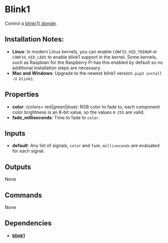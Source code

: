 Blink1
======
Control a [blink(1) dongle](http://blink1.thingm.com/).

Installation Notes:
--------------------
- **Linux**: In modern Linux kernels, you can enable `CONFIG_HID_THINGM` or `CONFIG_HID_LEDS` to enable blink1 support in the kernel. Some kernels, such as Raspbian for the Raspberry Pi has this enabled by default so no additional installation steps are necessary.
- **Mac and Windows**: Upgrade to the newest blink1 version: `pip3 install -U blink1`.

Properties
----------
- **color**: (colors= red|green|blue): RGB color to fade to, each component color brightness is an 8-bit value, so the values `0-255` are valid.
- **fade_milliseconds**: Time to fade to `color`.

Inputs
------
- **default**: Any list of signals, `color` and `fade_milliseconds` are evaluated for each signal.

Outputs
-------
None

Commands
--------
None

Dependencies
------------
-   [**blink1**](https://pypi.python.org/pypi/blink1/0.0.12)
